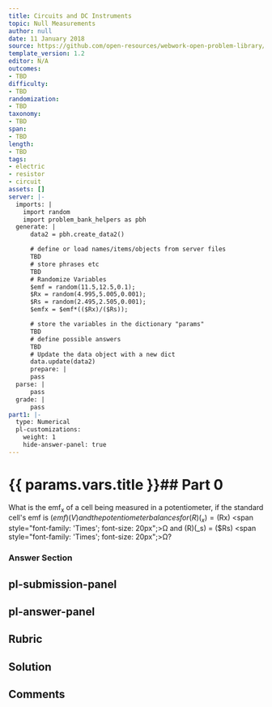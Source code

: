 ```yaml
---
title: Circuits and DC Instruments
topic: Null Measurements
author: null
date: 11 January 2018
source: https://github.com/open-resources/webwork-open-problem-library/tree/master/Contrib/BrockPhysics/College_Physics_Urone/21.Circuits_and_DC_Instruments/21-05.Null_Measurements/NU_U17_21_05_001.pg
template_version: 1.2
editor: N/A
outcomes:
- TBD
difficulty:
- TBD
randomization:
- TBD
taxonomy:
- TBD
span:
- TBD
length:
- TBD
tags:
- electric
- resistor
- circuit
assets: []
server: |-
  imports: |
    import random
    import problem_bank_helpers as pbh
  generate: |
      data2 = pbh.create_data2()

      # define or load names/items/objects from server files
      TBD
      # store phrases etc
      TBD
      # Randomize Variables
      $emf = random(11.5,12.5,0.1);
      $Rx = random(4.995,5.005,0.001);
      $Rs = random(2.495,2.505,0.001);
      $emfx = $emf*(($Rx)/($Rs));

      # store the variables in the dictionary "params"
      TBD
      # define possible answers
      TBD
      # Update the data object with a new dict
      data.update(data2)
      prepare: |
      pass
  parse: |
      pass
  grade: |
      pass
part1: |-
  type: Numerical
  pl-customizations:
    weight: 1
    hide-answer-panel: true
---
```


# {{ params.vars.title }}## Part 0 
What is the emf<sub>x</sub> of a cell being measured in a potentiometer, if the standard cell's emf is ($emf) (V) and the potentiometer balances for (R)(_x) = ($Rx) <span style="font-family: 'Times'; font-size: 20px";>&Omega;</span> and (R)(_s) = ($Rs) <span style="font-family: 'Times'; font-size: 20px";>&Omega;</span>? 


### Answer Section 


## pl-submission-panel 


## pl-answer-panel 


## Rubric 


## Solution 


## Comments 


